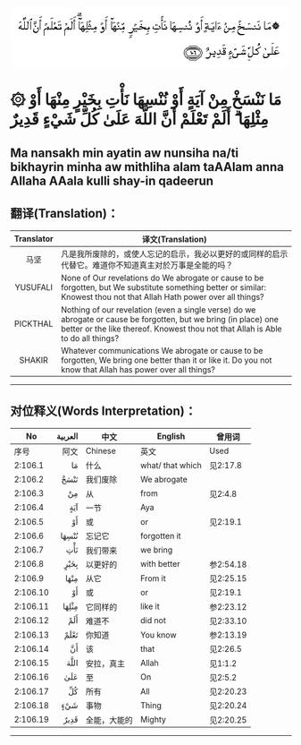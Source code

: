 ![002:106](images/002_106.gif)

#   ۞ مَا نَنْسَخْ مِنْ آيَةٍ أَوْ نُنْسِهَا نَأْتِ بِخَيْرٍ مِنْهَا أَوْ مِثْلِهَا ۗ أَلَمْ تَعْلَمْ أَنَّ اللَّهَ عَلَىٰ كُلِّ شَيْءٍ قَدِيرٌ 

## Ma nansakh min ayatin aw nunsiha na/ti bikhayrin minha aw mithliha alam taAAlam anna Allaha AAala kulli shay-in qadeerun

## 翻译(Translation)：

| Translator | 译文(Translation)                                            |
|:----------:| ------------------------------------------------------------ |
| 马坚       | 凡是我所废除的，或使人忘记的启示，我必以更好的或同样的启示代替它。难道你不知道真主对於万事是全能的吗？ |
| YUSUFALI   | None of Our revelations do We abrogate or cause to be forgotten, but We substitute something better or similar: Knowest thou not that Allah Hath power over all things? |
| PICKTHAL   | Nothing of our revelation (even a single verse) do we abrogate or cause be forgotten, but we bring (in place) one better or the like thereof. Knowest thou not that Allah is Able to do all things? |
| SHAKIR     | Whatever communications We abrogate or cause to be forgotten, We bring one better than it or like it. Do you not know that Allah has power over all things? |

---

## 对位释义(Words Interpretation)：

| No       | العربية | 中文         | English          | 曾用词    |
| -------- | ------: | ------------ | ---------------- | --------- |
| 序号     |    阿文 | Chinese      | 英文             | Used      |
| 2:106.1  |      مَا | 什么         | what/ that which | 见2:17.8  |
| 2:106.2  |    نَنْسَخْ | 我们废除     | We abrogate      |           |
| 2:106.3  |      مِنْ | 从           | from             | 见2:4.8   |
| 2:106.4  |     آيَةٍ | 一节         | Aya              |           |
| 2:106.5  |      أَوْ | 或           | or               | 见2:19.1  |
| 2:106.6  |   نُنْسِهَا | 忘记它       | forgotten it     |           |
| 2:106.7  |     نَأْتِ | 我们带来     | we bring         |           |
| 2:106.8  |    بِخَيْرٍ | 以更好的     | with better      | 参2:54.18 |
| 2:106.9  |    مِنْهَا | 从它         | From it          | 见2:25.15 |
| 2:106.10 |      أَوْ | 或           | or               | 见2:19.1  |
| 2:106.11 |   مِثْلِهَا | 它同样的     | like it          | 参2:23.12 |
| 2:106.12 |     أَلَمْ | 难道不       | did not          | 见2:33.10 |
| 2:106.13 |    تَعْلَمْ | 你知道       | You know         | 参2:13.19 |
| 2:106.14 |      أَنَّ | 该           | that             | 见2:26.5  |
| 2:106.15 |    اللَّهَ | 安拉，真主   | Allah            | 见1:1.2   |
| 2:106.16 |     عَلَىٰ | 至           | On               | 见2:5.2   |
| 2:106.17 |      كُلِّ | 所有         | All              | 见2:20.23 |
| 2:106.18 |     شَيْءٍ | 事物         | Thing            | 见2:20.24 |
| 2:106.19 |    قَدِيرٌ | 全能，大能的 | Mighty           | 见2:20.25 |

---

